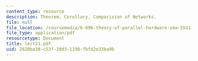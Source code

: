 ```yaml
---
content_type: resource
description: Theorem, Corollary, Comparision of Networks.
file: null
file_location: /coursemedia/6-896-theory-of-parallel-hardware-sma-5511-spring-2004/2620ba38c53f20d31198fbfd2e33ba9b_lect21.pdf
file_type: application/pdf
resourcetype: Document
title: lect21.pdf
uid: 2620ba38-c53f-20d3-1198-fbfd2e33ba9b
---
```

